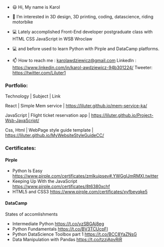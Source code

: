 - 😃 Hi, My name is Karol

- 👀 I’m interested in 3D design, 3D printing, coding, datascience, riding motorbike
- 💻 Lately accomplished Front-End developer postgraduate class with HTML CSS JavaScript in WSB Wroclaw
- 💻 and before used to learn Python with Pirple and DataCamp platforms.
- 📫 How to reach me :
  karolawdziewicz@gmail.com 
  LinkedIn : https://www.linkedin.com/in/karol-awdziewicz-94b301224/
  Tweeter: https://twitter.com/Liluter1
  

### Portfolio:

Technology | Subject | Link

React | Simple Mem service | https://liluter.github.io/mem-service-ka/

JavaScript | Flight ticket reservation app | https://liluter.github.io/Project-Wsb-JavaScript/

Css, Html | WebPage style guide template | https://liluter.github.io/MyWebsiteStyleGuideCC/


### Certificates:

#### Pirple

- Python Is Easy https://www.pirple.com/certificates/zmlkujpsev#.YWGgIJmRMXI.twitter
- Keeping Up With the JavaScript https://www.pirple.com/certificates/8t6380xchf
- HTML5 and CSS3  https://www.pirple.com/certificates/xyfbeyqke5

#### DataCamp
States of accomlishments

- Intermediate Python  https://t.co/yzSBGAj8eg
- Python Fundamentals https://t.co/BV3TCUcpFl
- Python DataScience Toolbox part 1 https://t.co/BCC8YaZNsG
- Data Manipulation with Pandas https://t.co/tzzjApvRiR


<!---
Liluter/Liluter is a ✨ special ✨ repository because its `README.md` (this file) appears on your GitHub profile.
You can click the Preview link to take a look at your changes.
--->
